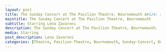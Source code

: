 ```yaml
---
layout: post
title: The Sunday Concert at The Pavilion Theatre, Bournemouth &#124; 3 August 1980
maintitle: The Sunday Concert at The Pavilion Theatre, Bournemouth
subtitle: Starring Lena Zavaroni
description: The Sunday Concert at The Pavilion Theatre, Bournemouth.
media: Starring
post_description: Lena Zavaroni
categories: [Theatre, Pavilion-Theatre, Bournemouth, Sunday-Concert, OnThisDay3August]
---
```



